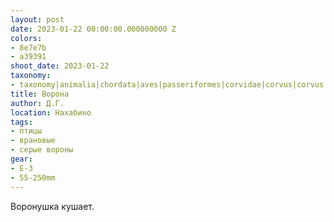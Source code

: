 ```yaml
---
layout: post
date: 2023-01-22 00:00:00.000000000 Z
colors:
- 8e7e7b
- a39391
shoot_date: 2023-01-22
taxonomy:
- taxonomy|animalia|chordata|aves|passeriformes|corvidae|corvus|corvus cornix
title: Ворона
author: Д.Г.
location: Нахабино
tags:
- птицы
- врановые
- серые вороны
gear:
- E-3
- 55-250mm
---
```

Воронушка кушает.

